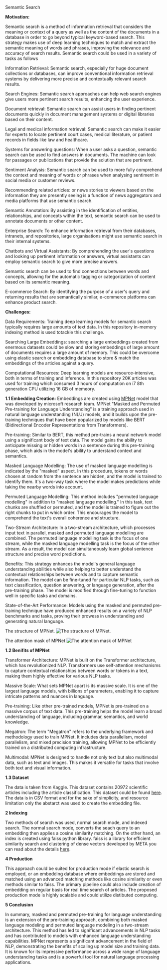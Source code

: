 Semantic Search 

**Motivation:**

Semantic search is a method of information retrieval that considers the meaning or context of a query as well as the content of the documents in a database in order to go beyond typical keyword-based search. 
This strategy makes use of deep learning techniques to match and extract the semantic meaning of words and phrases, improving the relevance and accuracy of search results. Semantic search could be used in a variety of tasks as follows


Information Retrieval: Semantic search, especially for huge document collections or databases, can improve conventional information retrieval systems by delivering more precise and contextually relevant search results.

Search Engines: Semantic search approaches can help web search engines give users more pertinent search results, enhancing the user experience.

Document retrieval: Semantic search can assist users in finding pertinent documents quickly in document management systems or digital libraries based on their content.

Legal and medical information retrieval: Semantic search can make it easier for experts to locate pertinent court cases, medical literature, or patient records in fields like law and healthcare.

Systems for answering questions: When a user asks a question, semantic search can be used to find answers in documents. The machine can look for passages or publications that provide the solution that are pertinent.

Sentiment Analysis: Semantic search can be used to more fully comprehend the context and meaning of words or phrases when analysing sentiment in social media or customer reviews.

Recommending related articles: or news stories to viewers based on the information they are presently seeing is a function of news aggregators and media platforms that use semantic search.

Semantic Annotation: By assisting in the identification of entities, relationships, and concepts within the text, semantic search can be used to annotate documents or other content.

Enterprise Search: To enhance information retrieval from their databases, intranets, and repositories, large organisations might use semantic search in their internal systems.

Chatbots and Virtual Assistants: By comprehending the user's questions and looking up pertinent information or answers, virtual assistants can employ semantic search to give more precise answers.

Semantic search can be used to find connections between words and concepts, allowing for the automatic tagging or categorization of content based on its semantic meaning.

E-commerce Search: By identifying the purpose of a user's query and returning results that are semantically similar, e-commerce platforms can enhance product search.

**Challenges:**

Data Requirements: Training deep learning models for semantic search typically requires large amounts of text data. In this repository in-memory indexing method is used totackle this challenge.

Searching Large Embeddings: searching a large embeddings created from enermous datasets could be slow and storing embeddings of large amount of documents requires a large amount of memory. 
This could be overcome using elastic search or embedding database to store & match the embeddings of the articles against a query.

Computational Resources: Deep learning models are resource-intensive, both in terms of training and inference. In this repository 20K articles was used for training which consumed 3 hours of computation on i7 8th generation CPU utilizing 16 GB of memeory.

**1.1 Embedding Creation:** 
Embeddings are created using [MPNet](https://www.microsoft.com/en-us/research/uploads/prod/2020/11/NIPS_MPNet.pdf "MPNet") model that was developed by microsoft research team. 
MPNet "Masked and Permuted Pre-training for Language Understanding" is a training approach used in natural language understanding (NLU) models, and it builds upon the pre-training techniques that have been popularized by models like BERT (Bidirectional Encoder Representations from Transformers).

Pre-training: Similar to BERT, this method pre-trains a neural network model using a significant body of text data. The model gains the ability to anticipate missing or hidden words in a sentence during this pre-training phase, which aids in the model's ability to understand context and semantics.

Masked Language Modelling: The use of masked language modelling is indicated by the "masked" aspect. In this procedure, tokens or words chosen at random from the sentence are hidden, and the model is trained to identify them. It's a two-way task where the model makes predictions while taking the nearby words into account.

Permuted Language Modelling: This method includes "permuted language modelling" in addition to "masked language modelling." In this task, text chunks are shuffled or permuted, and the model is trained to figure out the right chunks to put in which order. This encourages the model to comprehend the text's overall coherence and structure.

Two-Stream Architecture: In a two-stream architecture, which processes input text in parallel, masked and permuted language modelling are combined. The permuted language modelling task is the focus of one stream, while the masked language modelling task is the focus of the other stream. As a result, the model can simultaneously learn global sentence structure and precise word predictions.

Benefits: This strategy enhances the model's general language understanding abilities while also helping to better understand the contextual relationships between words and to capture semantic information.
The model can be fine-tuned for particular NLP tasks, such as text classification, question answering, or language generation, after the pre-training phase. The model is modified through fine-tuning to function well in specific tasks and domains.

State-of-the-Art Performance: Models using the masked and permuted pre-training technique have produced enhanced results on a variety of NLP benchmarks and tasks, proving their prowess in understanding and generating natural language.

The structure of MPNet.
![The structure of MPNet.](images/001.png "The structure of MPNet.")

The attention mask of MPNet
![The attention mask of MPNet](images/002.png "The attention mask of MPNet")

**1.2 Benifits of MPNet**

Transformer Architecture: MPNet is built on the Transformer architecture, which has revolutionized NLP. Transformers use self-attention mechanisms to capture contextual relationships between words or tokens in a text, making them highly effective for various NLP tasks.

Massive Scale: What sets MPNet apart is its massive scale. It is one of the largest language models, with billions of parameters, enabling it to capture intricate patterns and nuances in language.

Pre-training: Like other pre-trained models, MPNet is pre-trained on a massive corpus of text data. This pre-training helps the model learn a broad understanding of language, including grammar, semantics, and world knowledge.

Megatron: The term "Megatron" refers to the underlying framework and methodology used to train MPNet. It includes data parallelism, model parallelism, and mixed precision training, allowing MPNet to be efficiently trained on a distributed computing infrastructure.

Multimodal: MPNet is designed to handle not only text but also multimodal data, such as text and images. This makes it versatile for tasks that involve both text and visual information.

**1.3 Dataset**

The data is taken from Kaggle. This dataset contains 20972 scientific articles including the article classification. This dataset could be found [here](https://www.kaggle.com/code/kerneler/starter-research-articles-dataset-3b827060-9/input).
The data is in CSV format and for the sake of simplicity, and resource limitation only the abstarct was used to create the embedding file.

**2 Indexing**

Two methods of search was used, normal search mode, and indexed search. The normal search mode, converts the seach query to an embedding then applies a cosine similarity matching. On the other hand, an index is created using faiss python library.
faiss is a library for efficient similarity search and clustering of dense vectors developed by META you can read about the details [here](https://github.com/facebookresearch/faiss).

**4 Production**

This approach could be suited for production mode if elastic search is employed, or an embedding database where embeddings are stored and matched using an advanced matching methods like cosine similarity or even methods similar to faiss.
The primary pipeline could also include creation of embedding on regular basis for real time search of articles. The proposed production mode is highly scalable and could utilize distibuted computing.

**5 Conclusion**

In summary, masked and permuted pre-training for language understanding is an extension of the pre-training approach, combining both masked language modeling and permuted language modeling in a two-stream architecture. This method has led to significant advancements in NLP tasks and has contributed to models with enhanced language understanding capabilities.
MPNet represents a significant advancement in the field of NLP, demonstrating the benefits of scaling up model size and training data. It is known for its impressive performance across a wide range of language understanding tasks and is a powerful tool for natural language processing applications.